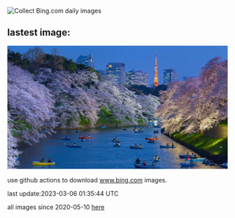 ![Collect Bing.com daily images](https://github.com/counter2015/bing-daily-images/workflows/Collect%20Bing.com%20daily%20images/badge.svg)
## lastest image:
![](images/TokyoMoat.jpg)

use github actions to download www.bing.com images.

last update:2023-03-06 01:35:44 UTC

all images since 2020-05-10 [here](https://github.com/counter2015/bing-daily-images/tree/master/images) 
